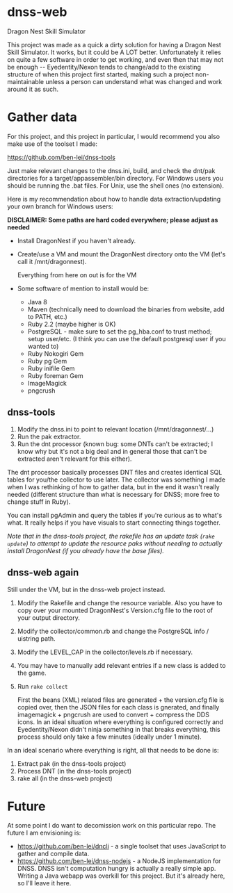 # dnss-web
Dragon Nest Skill Simulator

This project was made as a quick a dirty solution for having a Dragon Nest Skill Simulator.
It works, but it could be A LOT better. Unfortunately it relies on quite a few software in
order to get working, and even then that may not be enough -- Eyedentity/Nexon tends to change/add
to the existing structure of when this project first started, making such a project non-maintainable
unless a person can understand what was changed and work around it as such.

# Gather data

For this project, and this project in particular, I would recommend you also make use of the toolset I made:

  <https://github.com/ben-lei/dnss-tools>

Just make relevant changes to the dnss.ini, build, and check the dnt/pak directories for a target/appassembler/bin directory.
For Windows users you should be running the .bat files. For Unix, use the shell ones (no extension).

Here is my recommendation about how to handle data extraction/updating your own branch for Windows users:

**DISCLAIMER: Some paths are hard coded everywhere; please adjust as needed**

- Install DragonNest if you haven't already.
- Create/use a VM and mount the DragonNest directory onto the VM (let's call it /mnt/dragonnest).
   
   Everything from here on out is for the VM
- Some software of mention to install would be:
   - Java 8
   - Maven (technically need to download the binaries from website, add to PATH, etc.)
   - Ruby 2.2 (maybe higher is OK)
   - PostgreSQL - make sure to set the pg_hba.conf to trust method; setup user/etc. (I think you can use the default postgresql user if you wanted to)
   - Ruby Nokogiri Gem
   - Ruby pg Gem
   - Ruby inifile Gem
   - Ruby foreman Gem
   - ImageMagick
   - pngcrush

## dnss-tools
1. Modify the dnss.ini to point to relevant location (/mnt/dragonnest/...)
1. Run the pak extractor.
1. Run the dnt processor (known bug: some DNTs can't be extracted; I know why but it's not a big deal and in general those that can't be extracted aren't relevant for this either).

  The dnt processor basically processes DNT files and creates identical SQL tables for you/the collector to use later. The collector was something I made when I was rethinking of how to gather data, but in the end it wasn't really needed (different structure than what is necessary for DNSS; more free to change stuff in Ruby).
   
  You can install pgAdmin and query the tables if you're curious as to what's what. It really helps if you have visuals to start connecting things together.

*Note that in the dnss-tools project, the rakefile has an update task (`rake update`) to attempt to update the resource
paks without needing to actually install DragonNest (if you already have the base files).*

## dnss-web again
Still under the VM, but in the dnss-web project instead.

  1. Modify the Rakefile and change the resource variable. Also you have to copy over your mounted DragonNest's Version.cfg file to the root of your output directory.
  1. Modify the collector/common.rb and change the PostgreSQL info / uistring path.
  1. Modify the LEVEL_CAP in the collector/levels.rb if necessary.
  1. You may have to manually add relevant entries if a new class is added to the game.
  1. Run `rake collect`
  
     First the beans (XML) related files are generated + the version.cfg file is copied over, then the JSON files for each class is gnerated, and finally imagemagick + pngcrush are used to convert + compress the DDS icons. In an ideal situation where everything is configured correctly and Eyedentity/Nexon didn't ninja something in that breaks everything, this process should only take a few minutes (ideally under 1 minute).
     
In an ideal scenario where everything is right, all that needs to be done is:
  1. Extract pak (in the dnss-tools project)
  2. Process DNT (in the dnss-tools project)
  3. rake all (in the dnss-web project)

# Future
At some point I do want to decomission work on this particular repo. The future I am envisioning is:
 - <https://github.com/ben-lei/dncli> - a single toolset that uses JavaScript to gather and compile data.
 - <https://github.com/ben-lei/dnss-nodejs> - a NodeJS implementation for DNSS. DNSS isn't computation hungry is actually a really simple app. Writing a Java webapp was overkill for this project. But it's already here, so I'll leave it here.

